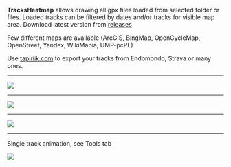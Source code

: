 **TracksHeatmap** allows drawing all gpx files loaded from selected folder or files.
Loaded tracks can be filtered by dates and/or tracks for visible map area.
Download latest version from <a href="https://github.com/lukaszkn/TracksHeatmap/releases">releases<a/>

Few different maps are available (ArcGIS, BingMap, OpenCycleMap, OpenStreet, Yandex, WikiMapia, UMP-pcPL)

Use <a href="https://tapiriik.com">tapiriik.com<a/> to export your tracks from Endomondo, Strava or many ones.

***

![](../master/Images/TracksHeatmap.png)

***

![](../master/Images/LoadTracks.png)

***

![](../master/Images/TracksHeatmap2.png)

***
Single track animation, see Tools tab

![](../master/Images/map_test.gif)